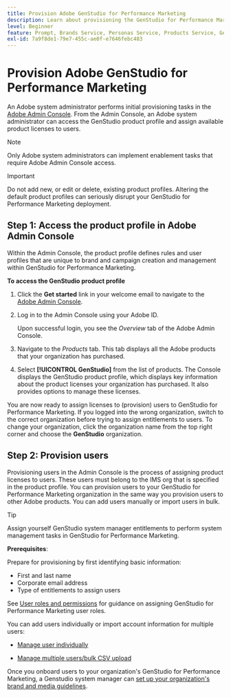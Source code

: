 ```yaml
---
title: Provision Adobe GenStudio for Performance Marketing
description: Learn about provisioning the GenStudio for Performance Marketing product.
level: Beginner
feature: Prompt, Brands Service, Personas Service, Products Service, Generative AI, Guidelines
exl-id: 7a9f8de1-79e7-455c-ae0f-e7646febc483
---
```

# Provision Adobe GenStudio for Performance Marketing

An Adobe system administrator performs initial provisioning tasks in the [Adobe Admin Console](https://helpx.adobe.com/enterprise/using/admin-console.html#Overview). From the Admin Console, an Adobe system administrator can access the GenStudio product profile and assign available product licenses to users.

>[!NOTE]
>
>Only Adobe system administrators can implement enablement tasks that require Adobe Admin Console access.

>[!IMPORTANT]
>
>Do not add new, or edit or delete, existing product profiles. Altering the default product profiles can seriously disrupt your GenStudio for Performance Marketing deployment.

## Step 1: Access the product profile in Adobe Admin Console

 Within the Admin Console, the product profile defines rules and user profiles that are unique to brand and campaign creation and management within GenStudio for Performance Marketing.

**To access the GenStudio product profile**

1. Click the **Get started** link in your welcome email to navigate to the [Adobe Admin Console](https://helpx.adobe.com/enterprise/using/admin-console.html#Overview).

1. Log in to the Admin Console using your Adobe ID.

   Upon successful login, you see the _Overview_ tab of the Adobe Admin Console.

1. Navigate to the _Products_ tab. This tab displays all the Adobe products that your organization has purchased.

1. Select **[!UICONTROL GenStudio]** from the list of products. The Console displays the GenStudio product profile, which displays key information about the product licenses your organization has purchased. It also provides options to manage these licenses.

You are now ready to assign licenses to (provision) users to GenStudio for Performance Marketing. If you logged into the wrong organization, switch to the correct organization before trying to assign entitlements to users. To change your organization, click the organization name from the top right corner and choose the **GenStudio** organization.

## Step 2: Provision users

Provisioning users in the Admin Console is the process of assigning product licenses to users. These users must belong to the IMS org that is specified in the product profile. You can provision users to your GenStudio for Performance Marketing organization in the same way you provision users to other Adobe products. You can add users manually or import users in bulk.

>[!TIP]
>
>Assign yourself GenStudio system manager entitlements to perform system management tasks in GenStudio for Performance Marketing.

**Prerequisites**:

Prepare for provisioning by first identifying basic information:

* First and last name
* Corporate email address
* Type of entitlements to assign users

See [User roles and permissions](user-roles.md) for guidance on assigning GenStudio for Performance Marketing user roles.

You can add users individually or import account information for multiple users: 

* [Manage user individually](https://helpx.adobe.com/enterprise/using/manage-users-individually.html#add-users)

* [Manage multiple users/bulk CSV upload](https://helpx.adobe.com/enterprise/using/bulk-upload-users.html)

Once you onboard users to your organization's GenStudio for Performance Marketing, a Genstudio system manager can [set up your organization's brand and media guidelines](get-started.md).
